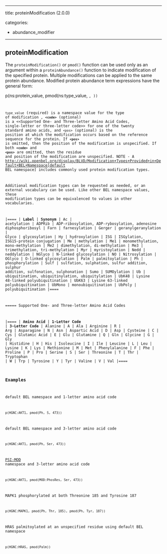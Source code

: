
---
title: proteinModification (2.0.0)


categories:

- abundance_modifier

---
<!-- COMPUTER GENERATED PAGE!!! DO NOT EDIT DIRECTLY  -->
<!--    must be changed in scripts/templates.py which is processed by scripts/update_refs.py -->

## proteinModification

The `proteinModification()` or `pmod()` function can be used only as an argument within a `proteinAbundance()` function to indicate modification of the specified protein. Multiple modifications can be applied to the same protein abundance. Modified protein abundance term expressions have the general form:

 p(ns:protein_value, pmod(ns:type_value, <code>, <pos>))

`type_value` (required) is a namespace value for the type of modification , **`<code>`** (optional) is a <<Supported One- and Three-letter Amino Acid Codes, single-letter or three-letter code>> for one of the twenty standard amino acids, and `<pos>` (optional) is the position at which the modification occurs based on the reference sequence for the protein. If **`<pos>`** is omitted, then the position of the modification is unspecified. If both **`<code>`** and **`<pos>`** are omitted, then the residue and position of the modification are unspecified. NOTE - A http://wiki.openbel.org/display/BLVD/Modification+Types+Provided+in+Default+BEL+Namespace[default BEL namespace] includes commonly used protein modification types.

Additional modification types can be requested as needed, or an external vocabulary can be used. Like other BEL namespace values, these modification types can be equivalenced to values in other vocabularies.

|====
| **Label** | **Synonym**
| Ac | acetylation
| ADPRib | ADP-ribosylation, ADP-rybosylation, adenosine diphosphoribosyl
| Farn | farnesylation
| Gerger | geranylgeranylation
| Glyco | glycosylation
| Hy | hydroxylation
| ISG | ISGylation, ISG15-protein conjugation
| Me | methylation
| Me1 | monomethylation, mono-methylation
| Me2 | dimethylation, di-methylation
| Me3 | trimethylation, tri-methylation
| Myr | myristoylation
| Nedd | neddylation
| NGlyco | N-linked glycosylation
| NO | Nitrosylation
| OGlyco | O-linked glycosylation
| Palm | palmitoylation
| Ph | phosphorylation
| Sulf | sulfation, sulphation, sulfur addition, sulphur addition, sulfonation, sulphonation
| Sumo | SUMOylation
| Ub | ubiquitination, ubiquitinylation, ubiquitylation
| UbK48 | Lysine 48-linked polyubiquitination
| UbK63 | Lysine 63-linked polyubiquitination
| UbMono | monoubiquitination
| UbPoly | polyubiquitination
|====

===== Supported One- and Three-letter Amino Acid Codes


|====
| **Amino Acid** | **1-Letter Code** | **3-Letter Code**
| Alanine | A | Ala
| Arginine | R | Arg
| Asparagine | N | Asn
| Aspartic Acid | D | Asp
| Cysteine | C | Cys
| Glutamic Acid | E | Glu
| Glutamine | Q | Gln
| Glycine | G | Gly
| Histidine | H | His
| Isoleucine | I | Ile
| Leucine | L | Leu
| Lysine | K | Lys
| Methionine | M | Met
| Phenylalanine | F | Phe
| Proline | P | Pro
| Serine | S | Ser
| Threonine | T | Thr
| Tryptophan | W | Trp
| Tyrosine | Y | Tyr
| Valine | V | Val
|====



### Examples


default BEL namespace and 1-letter amino acid code

    p(HGNC:AKT1, pmod(Ph, S, 473))


default BEL namespace and 3-letter amino acid code

    p(HGNC:AKT1, pmod(Ph, Ser, 473))


[PSI-MOD](http://psidev.cvs.sourceforge.net/viewvc/psidev/psi/mod/data/PSI-MOD.obo) namespace and 3-letter amino acid code


    p(HGNC:AKT1, pmod(MOD:PhosRes, Ser, 473))


MAPK1 phosphorylated at both Threonine 185 and Tyrosine 187

    p(HGNC:MAPK1, pmod(Ph, Thr, 185), pmod(Ph, Tyr, 187))


HRAS palmitoylated at an unspecified residue using default BEL namespace

    p(HGNC:HRAS, pmod(Palm))

